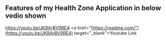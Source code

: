## Features of my Health Zone Application in below vedio shown

https://youtu.be/JK8ArBV9RE4
<a href="[https://readme.com/"](https://youtu.be/JK8ArBV9RE4) target="_blank">Youtube Link</a>
